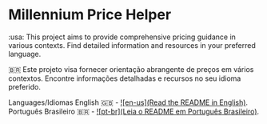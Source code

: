# Millennium Price Helper
:usa: This project aims to provide comprehensive pricing guidance in various contexts. Find detailed information and resources in your preferred language.

:brazil: Este projeto visa fornecer orientação abrangente de preços em vários contextos. Encontre informações detalhadas e recursos no seu idioma preferido.

Languages/Idiomas
English :uk: - [![en-us](Read the README in English)](https://github.com/MPCGomes/Millennium-Price-Helper/blob/main/README.en-us.md).
Português Brasileiro :brazil: - [![pt-br](Leia o README em Português Brasileiro)](https://github.com/MPCGomes/Millennium-Price-Helper/blob/main/README.pt-br.md).


